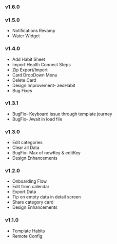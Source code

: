 ### v1.6.0

### v1.5.0
* Notifications Revamp
* Water Widget
### v1.4.0
* Add Habit Sheet
* Import Health Connect Steps
* Zip Export/Import
* Card DropDown Menu 
* Delete Card
* Design Improvement- aedHabit
* Bug Fixes
### v1.3.1
* BugFix- Keyboard issue through template journey
* BugFix- Await in load file
### v1.3.0
* Edit categories
* Clear all Data
* BugFix- Max of newKey & editKey
* Design Enhancements
### v1.2.0
* Onboarding Flow
* Edit from calendar
* Export Data 
* Tip on empty data in detail screen
* Share category card
* Design Enhancements
### v1.1.0
* Template Habits
* Remote Config
